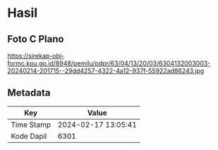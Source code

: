 # Hasil

## Foto C Plano

https://sirekap-obj-formc.kpu.go.id/8948/pemilu/pdpr/63/04/13/20/03/6304132003003-20240214-201715--29dd4257-4322-4a12-937f-55922ad86243.jpg


## Metadata

| Key        | Value               |
| ---------- | ------------------- |
| Time Stamp | 2024-02-17 13:05:41 |
| Kode Dapil | 6301                |



